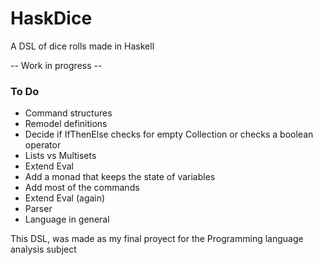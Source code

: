 # HaskDice

A DSL of dice rolls made in Haskell

-- Work in progress --


### To Do

- Command structures
- Remodel definitions
- Decide if IfThenElse checks for empty Collection or checks a boolean operator
- Lists vs Multisets
- Extend Eval
- Add a monad that keeps the state of variables
- Add most of the commands
- Extend Eval (again)
- Parser
- Language in general

This DSL, was made as my final proyect for the Programming language analysis subject
